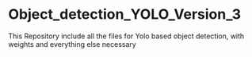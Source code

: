 # Object_detection_YOLO_Version_3
This Repository include all the files for Yolo based object detection, with weights and everything else necessary 
